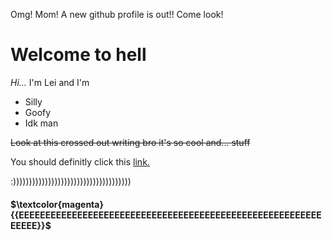 Omg! Mom! A new github profile is out!! Come look!

# Welcome to hell

_Hi..._ I'm Lei and I'm
+ Silly
+ Goofy
+ Idk man

~~Look at this crossed out writing bro it's so cool and... stuff~~

You should definitly click this [link.](https://www.youtube.com/watch?v=dQw4w9WgXcQ)

:)))))))))))))))))))))))))))))))))))))


#### $\textcolor{magenta}{{EEEEEEEEEEEEEEEEEEEEEEEEEEEEEEEEEEEEEEEEEEEEEEEEEEEEEEEEEEEEEE}}$
